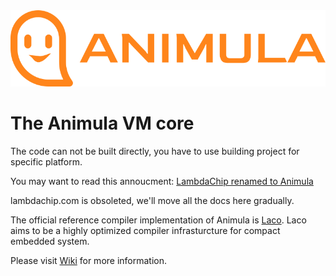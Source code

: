 <center>
<img src="logo/animula.png" alt="Animula logo"/>
</center>

The Animula VM core
===================

The code can not be built directly, you have to use building project for specific platform.

You may want to read this annoucment:
[LambdaChip renamed to Animula](https://www.nalaginrut.com/archives/2022/10/09/lambdachip%20renamed%20to%20animula)

lambdachip.com is obsoleted, we'll move all the docs here gradually.

The official reference compiler implementation of Animula is [Laco](https://gitlab.com/hardenedlinux/laco). Laco aims to be a highly optimized compiler infrasturcture for compact embedded system.

Please visit [Wiki](https://gitlab.com/hardenedlinux/animula/-/wikis/home) for more information.
